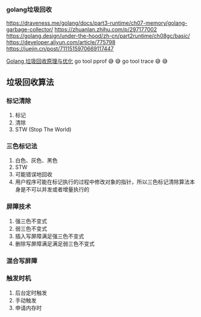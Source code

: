 ### golang垃圾回收

https://draveness.me/golang/docs/part3-runtime/ch07-memory/golang-garbage-collector/
https://zhuanlan.zhihu.com/p/297177002
https://golang.design/under-the-hood/zh-cn/part2runtime/ch08gc/basic/
https://developer.aliyun.com/article/775798
https://juejin.cn/post/7111515970669117447

[Golang 垃圾回收原理与优化](https://mp.weixin.qq.com/s/WBoU4v7dI29JX_2lETaw6A)
go tool pprof 😅 😅
go tool trace 😅 😅

## 垃圾回收算法

### 标记清除

1. 标记
2. 清除
3. STW (Stop The World)

### 三色标记法

1. 白色、灰色、黑色
2. STW
3. 可能错误地回收
4. 用户程序可能在标记执行的过程中修改对象的指针，所以三色标记清除算法本身是不可以并发或者增量执行的

### 屏障技术

1. 强三色不变式
2. 弱三色不变式
3. 插入写屏障满足强三色不变式
4. 删除写屏障满足满足弱三色不变式

### 混合写屏障

### 触发时机

1. 后台定时触发
2. 手动触发
3. 申请内存时